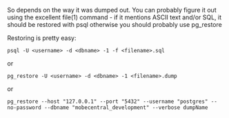 So depends on the way it was dumped out. You can probably figure it out using the excellent file(1) command - if it mentions ASCII text and/or SQL, it should be restored with psql otherwise you should probably use pg_restore

Restoring is pretty easy:

````postgresql
psql -U <username> -d <dbname> -1 -f <filename>.sql
````
or

````postgresql
pg_restore -U <username> -d <dbname> -1 <filename>.dump
````

or 
````postgresql
pg_restore --host "127.0.0.1" --port "5432" --username "postgres" --no-password --dbname "mobecentral_development" --verbose dumpName
````
